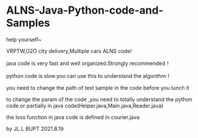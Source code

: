 # ALNS-Java-Python-code-and-Samples
help yourself~


VRPTW,O2O city delivery,Multiple cars ALNS code!

java code is very fast and well organized.Strongly recommended！

python code is slow.you can use this to understand the algorithm！

you need to change the path of test sample in the code before you lunch it

to change the param of the code ,you need to totally understand the python code or partially in java code(Helper.java,Main.java,Reader.java)

the loss function in java code is defined in courier.java

by JL.L BUPT 2021.8.19 

